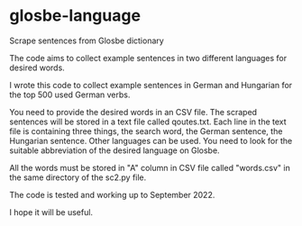 # glosbe-language
Scrape sentences from Glosbe dictionary

The code aims to collect example sentences in two different languages for desired words.

I wrote this code to collect example sentences in German and Hungarian for the top 500 used German verbs. 

You need to provide the desired words in an CSV file. The scraped sentences will be stored in a text file called qoutes.txt. Each line in the text file is containing three things, the search word, the German sentence, the Hungarian sentence. Other languages can be used. You need to look for the suitable abbreviation of the desired language on Glosbe. 

All the words must be stored in "A" column in CSV file called "words.csv" in the same directory of the sc2.py file.

The code is tested and working up to September 2022.

I hope it will be useful. 





